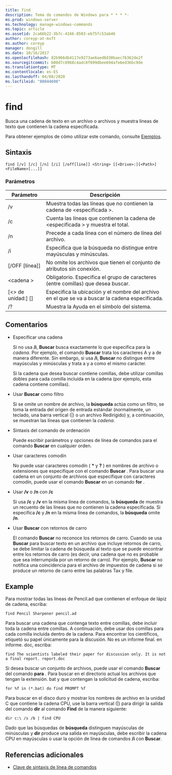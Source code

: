 ```yaml
---
title: find
description: Tema de comandos de Windows para * * * *-
ms.prod: windows-server
ms.technology: manage-windows-commands
ms.topic: article
ms.assetid: 2ca66b22-3b7c-4166-8503-eb75fc53ab46
author: coreyp-at-msft
ms.author: coreyp
manager: dongill
ms.date: 10/16/2017
ms.openlocfilehash: 82b966db4117e9273ae6aed8d30baec76362de2f
ms.sourcegitcommit: b00d7c8968c4adc8f699dbee694afe6ed36bc9de
ms.translationtype: MT
ms.contentlocale: es-ES
ms.lasthandoff: 04/08/2020
ms.locfileid: "80844698"
---
```

# <a name="find"></a>find



Busca una cadena de texto en un archivo o archivos y muestra líneas de texto que contienen la cadena especificada.

Para obtener ejemplos de cómo utilizar este comando, consulte [Ejemplos](#BKMK_examples).

## <a name="syntax"></a>Sintaxis

```
find [/v] [/c] [/n] [/i] [/off[line]] <String> [[<Drive>:][<Path>]<FileName>[...]]
```

### <a name="parameters"></a>Parámetros

|           Parámetro           |                                              Descripción                                               |
|-------------------------------|--------------------------------------------------------------------------------------------------------|
|              /v               |                    Muestra todas las líneas que no contienen la cadena de \<especificada >.                     |
|              /c               |              Cuenta las líneas que contienen la cadena de \<especificada > y muestra el total.              |
|              /n               |                            Precede a cada línea con el número de línea del archivo.                             |
|              /i               |                            Especifica que la búsqueda no distingue entre mayúsculas y minúsculas.                            |
|         [/OFF [línea]]          |                        No omite los archivos que tienen el conjunto de atributos sin conexión.                        |
|          \<cadena >          | Obligatorio. Especifica el grupo de caracteres (entre comillas) que desea buscar. |
| [\<> de unidad:] [<Path>]<FileName> |        Especifica la ubicación y el nombre del archivo en el que se va a buscar la cadena especificada.        |
|              /?               |                                  Muestra la Ayuda en el símbolo del sistema.                                  |

## <a name="remarks"></a>Comentarios

-   Especificar una cadena

    Si no usa **/i**, **Buscar** busca exactamente lo que especifica para la *cadena*. Por ejemplo, el comando **Buscar** trata los caracteres A y a de manera diferente. Sin embargo, si usa **/i**, **Buscar** no distingue entre mayúsculas y minúsculas y trata a y a como el mismo carácter.

    Si la cadena que desea buscar contiene comillas, debe utilizar comillas dobles para cada comilla incluida en la cadena (por ejemplo, esta cadena contiene comillas).
-   Usar **Buscar** como filtro

    Si se omite un nombre de archivo, la **búsqueda** actúa como un filtro, se toma la entrada del origen de entrada estándar (normalmente, un teclado, una barra vertical (|) o un archivo Redirigido) y, a continuación, se muestran las líneas que contienen la *cadena*.
-   Sintaxis del comando de ordenación

    Puede escribir parámetros y opciones de línea de comandos para el comando **Buscar** en cualquier orden.
-   Usar caracteres comodín

    No puede usar caracteres comodín ( **&#42;** y **?** ) en nombres de archivo o extensiones que especifique con el comando **Buscar** . Para buscar una cadena en un conjunto de archivos que especifique con caracteres comodín, puede usar el comando **Buscar** en un comando **for** .
-   Usar **/v** o **/n** con **/c**

    Si usa **/c** y **/v** en la misma línea de comandos, la **búsqueda** de muestra un recuento de las líneas que no contienen la cadena especificada. Si especifica **/c** y **/n** en la misma línea de comandos, la **búsqueda** omite **/n**.
-   Usar **Buscar** con retornos de carro

    El comando **Buscar** no reconoce los retornos de carro. Cuando se usa **Buscar** para buscar texto en un archivo que incluye retornos de carro, se debe limitar la cadena de búsqueda al texto que se puede encontrar entre los retornos de carro (es decir, una cadena que no es probable que sea interrumpida por un retorno de carro). Por ejemplo, **Buscar** no notifica una coincidencia para el archivo de impuestos de cadena si se produce un retorno de carro entre las palabras Tax y file.

## <a name="examples"></a><a name=BKMK_examples></a>Example

Para mostrar todas las líneas de Pencil.ad que contienen el enfoque de lápiz de cadena, escriba:
```
find Pencil Sharpener pencil.ad
```
Para buscar una cadena que contenga texto entre comillas, debe incluir toda la cadena entre comillas. A continuación, debe usar dos comillas para cada comilla incluida dentro de la cadena. Para encontrar los científicos, etiquetó su papel únicamente para la discusión. No es un informe final. en informe. doc, escriba:
```
find The scientists labeled their paper for discussion only. It is not a final report. report.doc
```
Si desea buscar un conjunto de archivos, puede usar el comando **Buscar** del comando **para** . Para buscar en el directorio actual los archivos que tengan la extensión. bat y que contengan la solicitud de cadena, escriba:
```
for %f in (*.bat) do find PROMPT %f 
```
Para buscar en el disco duro y mostrar los nombres de archivo en la unidad C que contiene la cadena CPU, use la barra vertical (|) para dirigir la salida del comando **dir** al comando **Find** de la manera siguiente:
```
dir c:\ /s /b | find CPU 
```
Dado que las búsquedas de **búsqueda** distinguen mayúsculas de minúsculas y **dir** produce una salida en mayúsculas, debe escribir la cadena CPU en mayúsculas o usar la opción de línea de comandos **/i** con **Buscar**.

## <a name="additional-references"></a>Referencias adicionales

- [Clave de sintaxis de línea de comandos](command-line-syntax-key.md)
